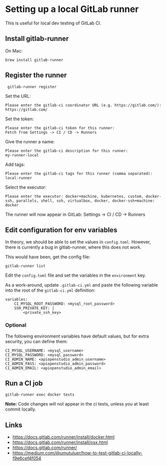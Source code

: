 Setting up a local GitLab runner
================================

This is useful for local dev testing of GitLab CI.

Install gitlab-runner
---------------------

On Mac:

    brew install gitlab-runner

Register the runner
-------------------

     gitlab-runner register

Set the URL:

    Please enter the gitlab-ci coordinator URL (e.g. https://gitlab.com/):
    https://gitlab.com/

Set the token:

    Please enter the gitlab-ci token for this runner:
    Fetch from Settings -> CI / CD -> Runners

Give the runner a name:

    Please enter the gitlab-ci description for this runner:
    my-runner-local

Add tags:

    Please enter the gitlab-ci tags for this runner (comma separated):
    local-runner

Select the executor:

    Please enter the executor: docker+machine, kubernetes, custom, docker-ssh, parallels, shell, ssh, virtualbox, docker, docker-ssh+machine:
    docker

The runner will now appear in GitLab: Settings -> CI / CD -> Runners

Edit configuration for env variables
------------------------------------

In theory, we should be able to set the values in ```config.toml```. However,
there is currently a bug in gitlab-runner, where this does not work.

This would have been, get the config file:

    gitlab-runner list

Edit the ```config.toml``` file and set the variables in the ```environment```
key.

As a work-around, update ```.gitlab-ci.yml``` and paste the following variable
into the root of the ```gitlab-ci.yml``` definition:

    variables:
        CI_MYSQL_ROOT_PASSWORD: <mysql_root_password>
        SSH_PRIVATE_KEY: |
            <private_ssh_key>

### Optional

The following environment variables have default values, but for extra security,
you can define them:

    CI_MYSQL_USERNAME: <mysql_username>
    CI_MYSQL_PASSWORD: <mysql_password>
    CI_ADMIN_NAME: <apiopenstudio_admin_username>
    CI_ADMIN_PASS: <apiopenstudio_admin_password>
    CI_ADMIN_EMAIL: <apiopenstudio_admin_email>

Run a CI job
------------

    gitlab-runner exec docker tests

**Note:** Code changes will not appear in the ci tests, unless you at least
commit locally.

Links
-----

* https://docs.gitlab.com/runner/install/docker.html
* https://docs.gitlab.com/runner/install/osx.html
* https://docs.gitlab.com/runner/
* https://medium.com/@umutuluer/how-to-test-gitlab-ci-locally-f9e6cef4f054
